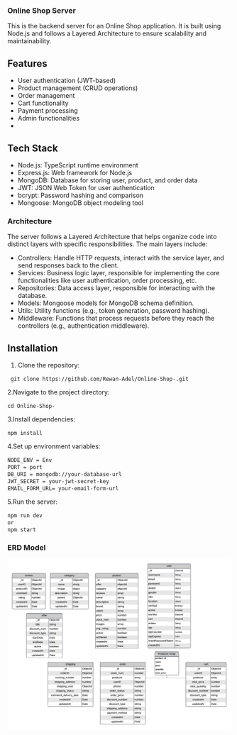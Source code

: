 ### Online Shop Server
This is the backend server for an Online Shop application. It is built using Node.js and follows a Layered Architecture to ensure scalability and maintainability.

## Features
- User authentication (JWT-based)
- Product management (CRUD operations)
- Order management
- Cart functionality
- Payment processing
- Admin functionalities
- 
## Tech Stack
- Node.js: TypeScript runtime environment
- Express.js: Web framework for Node.js
- MongoDB: Database for storing user, product, and order data
- JWT: JSON Web Token for user authentication
- bcrypt: Password hashing and comparison
- Mongoose: MongoDB object modeling tool
  
### Architecture
The server follows a Layered Architecture that helps organize code into distinct layers with specific responsibilities. The main layers include:

- Controllers: Handle HTTP requests, interact with the service layer, and send responses back to the client.
- Services: Business logic layer, responsible for implementing the core functionalities like user authentication, order processing, etc.
- Repositories: Data access layer, responsible for interacting with the database.
- Models: Mongoose models for MongoDB schema definition.
- Utils: Utility functions (e.g., token generation, password hashing).
- Middleware: Functions that process requests before they reach the controllers (e.g., authentication middleware).

## Installation
1. Clone the repository:
```
 git clone https://github.com/Rewan-Adel/Online-Shop-.git
```
2.Navigate to the project directory:
```
cd Online-Shop-
```
3.Install dependencies:
```
npm install
```
4.Set up environment variables:
```
NODE_ENV = Env
PORT = port
DB_URI = mongodb://your-database-url
JWT_SECRET = your-jwt-secret-key
EMAIL_FORM_URL= your-email-form-url
```
5.Run the server:
```
npm run dev 
or
npm start
```
### ERD Model
![db](./images/Online%20Shop%20(1).png)


